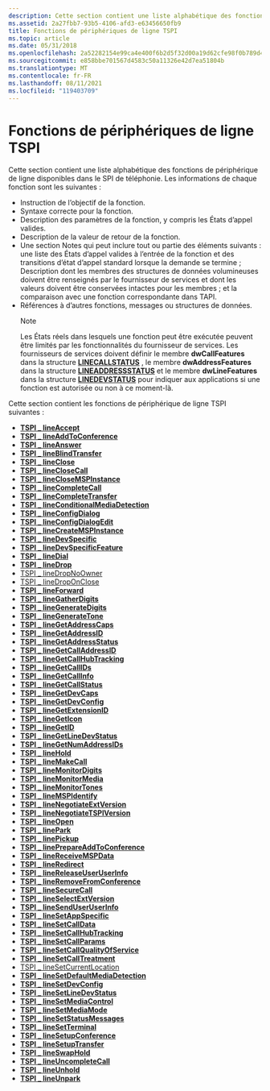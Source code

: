 ```yaml
---
description: Cette section contient une liste alphabétique des fonctions de périphérique de ligne disponibles dans le SPI de téléphonie.
ms.assetid: 2a27fbb7-93b5-4106-afd3-e63456650fb9
title: Fonctions de périphériques de ligne TSPI
ms.topic: article
ms.date: 05/31/2018
ms.openlocfilehash: 2a52282154e99ca4e400f6b2d5f32d00a19d62cfe98f0b789d4ee24b9a240293
ms.sourcegitcommit: e858bbe701567d4583c50a11326e42d7ea51804b
ms.translationtype: MT
ms.contentlocale: fr-FR
ms.lasthandoff: 08/11/2021
ms.locfileid: "119403709"
---
```

# <a name="tspi-line-device-functions"></a>Fonctions de périphériques de ligne TSPI

Cette section contient une liste alphabétique des fonctions de périphérique de ligne disponibles dans le SPI de téléphonie. Les informations de chaque fonction sont les suivantes :

-   Instruction de l’objectif de la fonction.
-   Syntaxe correcte pour la fonction.
-   Description des paramètres de la fonction, y compris les États d’appel valides.
-   Description de la valeur de retour de la fonction.
-   Une section Notes qui peut inclure tout ou partie des éléments suivants : une liste des États d’appel valides à l’entrée de la fonction et des transitions d’état d’appel standard lorsque la demande se termine ; Description dont les membres des structures de données volumineuses doivent être renseignés par le fournisseur de services et dont les valeurs doivent être conservées intactes pour les membres ; et la comparaison avec une fonction correspondante dans TAPI.
-   Références à d’autres fonctions, messages ou structures de données.
    > [!Note]  
    > Les États réels dans lesquels une fonction peut être exécutée peuvent être limités par les fonctionnalités du fournisseur de services. Les fournisseurs de services doivent définir le membre **dwCallFeatures** dans la structure [**LINECALLSTATUS**](/windows/win32/api/tapi/ns-tapi-linecallstatus) , le membre **dwAddressFeatures** dans la structure [**LINEADDRESSSTATUS**](/windows/win32/api/tapi/ns-tapi-lineaddressstatus) et le membre **dwLineFeatures** dans la structure [**LINEDEVSTATUS**](/windows/win32/api/tapi/ns-tapi-linedevstatus) pour indiquer aux applications si une fonction est autorisée ou non à ce moment-là.

     

Cette section contient les fonctions de périphérique de ligne TSPI suivantes :

-   [**TSPI \_ lineAccept**](/windows/win32/api/tspi/nf-tspi-tspi_lineaccept)
-   [**TSPI \_ lineAddToConference**](/windows/win32/api/tspi/nf-tspi-tspi_lineaddtoconference)
-   [**TSPI \_ lineAnswer**](/windows/win32/api/tspi/nf-tspi-tspi_lineanswer)
-   [**TSPI \_ lineBlindTransfer**](/windows/win32/api/tspi/nf-tspi-tspi_lineblindtransfer)
-   [**TSPI \_ lineClose**](/windows/win32/api/tspi/nf-tspi-tspi_lineclose)
-   [**TSPI \_ lineCloseCall**](/windows/win32/api/tspi/nf-tspi-tspi_lineclosecall)
-   [**TSPI \_ lineCloseMSPInstance**](/windows/win32/api/tspi/nf-tspi-tspi_lineclosemspinstance)
-   [**TSPI \_ lineCompleteCall**](/windows/win32/api/tspi/nf-tspi-tspi_linecompletecall)
-   [**TSPI \_ lineCompleteTransfer**](/windows/win32/api/tspi/nf-tspi-tspi_linecompletetransfer)
-   [**TSPI \_ lineConditionalMediaDetection**](/windows/win32/api/tspi/nf-tspi-tspi_lineconditionalmediadetection)
-   [**TSPI \_ lineConfigDialog**](/windows/win32/api/tspi/nf-tspi-tspi_lineconfigdialog)
-   [**TSPI \_ lineConfigDialogEdit**](/windows/win32/api/tspi/nf-tspi-tspi_lineconfigdialogedit)
-   [**TSPI \_ lineCreateMSPInstance**](/windows/win32/api/tspi/nf-tspi-tspi_linecreatemspinstance)
-   [**TSPI \_ lineDevSpecific**](/windows/win32/api/tspi/nf-tspi-tspi_linedevspecific)
-   [**TSPI \_ lineDevSpecificFeature**](/windows/win32/api/tspi/nf-tspi-tspi_linedevspecificfeature)
-   [**TSPI \_ lineDial**](/windows/win32/api/tspi/nf-tspi-tspi_linedial)
-   [**TSPI \_ lineDrop**](/windows/win32/api/tspi/nf-tspi-tspi_linedrop)
-   [TSPI \_ lineDropNoOwner](tspi-linedropnoowner.md)
-   [TSPI \_ lineDropOnClose](tspi-linedroponclose.md)
-   [**TSPI \_ lineForward**](/windows/win32/api/tspi/nf-tspi-tspi_lineforward)
-   [**TSPI \_ lineGatherDigits**](/windows/win32/api/tspi/nf-tspi-tspi_linegatherdigits)
-   [**TSPI \_ lineGenerateDigits**](/windows/win32/api/tspi/nf-tspi-tspi_linegeneratedigits)
-   [**TSPI \_ lineGenerateTone**](/windows/win32/api/tspi/nf-tspi-tspi_linegeneratetone)
-   [**TSPI \_ lineGetAddressCaps**](/windows/win32/api/tspi/nf-tspi-tspi_linegetaddresscaps)
-   [**TSPI \_ lineGetAddressID**](/windows/win32/api/tspi/nf-tspi-tspi_linegetaddressid)
-   [**TSPI \_ lineGetAddressStatus**](/windows/win32/api/tspi/nf-tspi-tspi_linegetaddressstatus)
-   [**TSPI \_ lineGetCallAddressID**](/windows/win32/api/tspi/nf-tspi-tspi_linegetcalladdressid)
-   [**TSPI \_ lineGetCallHubTracking**](/windows/win32/api/tspi/nf-tspi-tspi_linegetcallhubtracking)
-   [**TSPI \_ lineGetCallIDs**](/windows/win32/api/tspi/nf-tspi-tspi_linegetcallids)
-   [**TSPI \_ lineGetCallInfo**](/windows/win32/api/tspi/nf-tspi-tspi_linegetcallinfo)
-   [**TSPI \_ lineGetCallStatus**](/windows/win32/api/tspi/nf-tspi-tspi_linegetcallstatus)
-   [**TSPI \_ lineGetDevCaps**](/windows/win32/api/tspi/nf-tspi-tspi_linegetdevcaps)
-   [**TSPI \_ lineGetDevConfig**](/windows/win32/api/tspi/nf-tspi-tspi_linegetdevconfig)
-   [**TSPI \_ lineGetExtensionID**](/windows/win32/api/tspi/nf-tspi-tspi_linegetextensionid)
-   [**TSPI \_ lineGetIcon**](/windows/win32/api/tspi/nf-tspi-tspi_linegeticon)
-   [**TSPI \_ lineGetID**](/windows/win32/api/tspi/nf-tspi-tspi_linegetid)
-   [**TSPI \_ lineGetLineDevStatus**](/windows/win32/api/tspi/nf-tspi-tspi_linegetlinedevstatus)
-   [**TSPI \_ lineGetNumAddressIDs**](/windows/win32/api/tspi/nf-tspi-tspi_linegetnumaddressids)
-   [**TSPI \_ lineHold**](/windows/win32/api/tspi/nf-tspi-tspi_linehold)
-   [**TSPI \_ lineMakeCall**](/windows/win32/api/tspi/nf-tspi-tspi_linemakecall)
-   [**TSPI \_ lineMonitorDigits**](/windows/win32/api/tspi/nf-tspi-tspi_linemonitordigits)
-   [**TSPI \_ lineMonitorMedia**](/windows/win32/api/tspi/nf-tspi-tspi_linemonitormedia)
-   [**TSPI \_ lineMonitorTones**](/windows/win32/api/tspi/nf-tspi-tspi_linemonitortones)
-   [**TSPI \_ lineMSPIdentify**](/windows/win32/api/tspi/nf-tspi-tspi_linemspidentify)
-   [**TSPI \_ lineNegotiateExtVersion**](/windows/win32/api/tspi/nf-tspi-tspi_linenegotiateextversion)
-   [**TSPI \_ lineNegotiateTSPIVersion**](/windows/win32/api/tspi/nf-tspi-tspi_linenegotiatetspiversion)
-   [**TSPI \_ lineOpen**](/windows/win32/api/tspi/nf-tspi-tspi_lineopen)
-   [**TSPI \_ linePark**](/windows/win32/api/tspi/nf-tspi-tspi_linepark)
-   [**TSPI \_ linePickup**](/windows/win32/api/tspi/nf-tspi-tspi_linepickup)
-   [**TSPI \_ linePrepareAddToConference**](/windows/win32/api/tspi/nf-tspi-tspi_lineprepareaddtoconference)
-   [**TSPI \_ lineReceiveMSPData**](/windows/win32/api/tspi/nf-tspi-tspi_linereceivemspdata)
-   [**TSPI \_ lineRedirect**](/windows/win32/api/tspi/nf-tspi-tspi_lineredirect)
-   [**TSPI \_ lineReleaseUserUserInfo**](/windows/win32/api/tspi/nf-tspi-tspi_linereleaseuseruserinfo)
-   [**TSPI \_ lineRemoveFromConference**](/windows/win32/api/tspi/nf-tspi-tspi_lineremovefromconference)
-   [**TSPI \_ lineSecureCall**](/windows/win32/api/tspi/nf-tspi-tspi_linesecurecall)
-   [**TSPI \_ lineSelectExtVersion**](/windows/win32/api/tspi/nf-tspi-tspi_lineselectextversion)
-   [**TSPI \_ lineSendUserUserInfo**](/windows/win32/api/tspi/nf-tspi-tspi_linesenduseruserinfo)
-   [**TSPI \_ lineSetAppSpecific**](/windows/win32/api/tspi/nf-tspi-tspi_linesetappspecific)
-   [**TSPI \_ lineSetCallData**](/windows/win32/api/tspi/nf-tspi-tspi_linesetcalldata)
-   [**TSPI \_ lineSetCallHubTracking**](/windows/win32/api/tspi/nf-tspi-tspi_linesetcallhubtracking)
-   [**TSPI \_ lineSetCallParams**](/windows/win32/api/tspi/nf-tspi-tspi_linesetcallparams)
-   [**TSPI \_ lineSetCallQualityOfService**](/windows/win32/api/tspi/nf-tspi-tspi_linesetcallqualityofservice)
-   [**TSPI \_ lineSetCallTreatment**](/windows/win32/api/tspi/nf-tspi-tspi_linesetcalltreatment)
-   [TSPI \_ lineSetCurrentLocation](tspi-linesetcurrentlocation.md)
-   [**TSPI \_ lineSetDefaultMediaDetection**](/windows/win32/api/tspi/nf-tspi-tspi_linesetdefaultmediadetection)
-   [**TSPI \_ lineSetDevConfig**](/windows/win32/api/tspi/nf-tspi-tspi_linesetdevconfig)
-   [**TSPI \_ lineSetLineDevStatus**](/windows/win32/api/tspi/nf-tspi-tspi_linesetlinedevstatus)
-   [**TSPI \_ lineSetMediaControl**](/windows/win32/api/tspi/nf-tspi-tspi_linesetmediacontrol)
-   [**TSPI \_ lineSetMediaMode**](/windows/win32/api/tspi/nf-tspi-tspi_linesetmediamode)
-   [**TSPI \_ lineSetStatusMessages**](/windows/win32/api/tspi/nf-tspi-tspi_linesetstatusmessages)
-   [**TSPI \_ lineSetTerminal**](/windows/win32/api/tspi/nf-tspi-tspi_linesetterminal)
-   [**TSPI \_ lineSetupConference**](/windows/win32/api/tspi/nf-tspi-tspi_linesetupconference)
-   [**TSPI \_ lineSetupTransfer**](/windows/win32/api/tspi/nf-tspi-tspi_linesetuptransfer)
-   [**TSPI \_ lineSwapHold**](/windows/win32/api/tspi/nf-tspi-tspi_lineswaphold)
-   [**TSPI \_ lineUncompleteCall**](/windows/win32/api/tspi/nf-tspi-tspi_lineuncompletecall)
-   [**TSPI \_ lineUnhold**](/windows/win32/api/tspi/nf-tspi-tspi_lineunhold)
-   [**TSPI \_ lineUnpark**](/windows/win32/api/tspi/nf-tspi-tspi_lineunpark)

 

 
